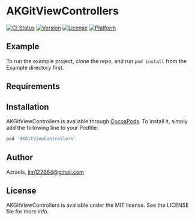 # AKGitViewControllers

[![CI Status](https://img.shields.io/travis/Azraels/AKGitViewControllers.svg?style=flat)](https://travis-ci.org/Azraels/AKGitViewControllers)
[![Version](https://img.shields.io/cocoapods/v/AKGitViewControllers.svg?style=flat)](https://cocoapods.org/pods/AKGitViewControllers)
[![License](https://img.shields.io/cocoapods/l/AKGitViewControllers.svg?style=flat)](https://cocoapods.org/pods/AKGitViewControllers)
[![Platform](https://img.shields.io/cocoapods/p/AKGitViewControllers.svg?style=flat)](https://cocoapods.org/pods/AKGitViewControllers)

## Example

To run the example project, clone the repo, and run `pod install` from the Example directory first.

## Requirements

## Installation

AKGitViewControllers is available through [CocoaPods](https://cocoapods.org). To install
it, simply add the following line to your Podfile:

```ruby
pod 'AKGitViewControllers'
```

## Author

Azraels, jim122664@gmail.com

## License

AKGitViewControllers is available under the MIT license. See the LICENSE file for more info.
